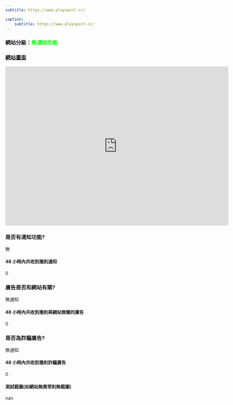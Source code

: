 ```yaml
---
subtitle: https://www.playsport.cc/

caption:
	subtitle: https://www.playsport.cc/
---
```


<h3>網站分級：<font color="#00FF00">無通知功能</font></h3>

### [網站畫面](https://www.playsport.cc/)
<embed src="https://web.archive.org/web/https://www.playsport.cc/" style="width:700px; height: 500px;">

### 是否有通知功能?
無

#### 48 小時內共收到幾則通知
0

### 廣告是否和網站有關?
無通知

#### 48 小時內共收到幾則與網站無關的廣告
0

### 是否為詐騙廣告?
無通知

#### 48 小時內共收到幾則詐騙廣告
0

#### 測試截圖(如網站無異常則無截圖)
nan

